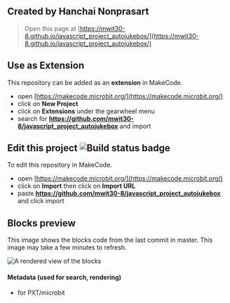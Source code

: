 ## Created by Hanchai Nonprasart


> Open this page at [https://mwit30-8.github.io/javascript_project_autojukebox/](https://mwit30-8.github.io/javascript_project_autojukebox/)

## Use as Extension

This repository can be added as an **extension** in MakeCode.

* open [https://makecode.microbit.org/](https://makecode.microbit.org/)
* click on **New Project**
* click on **Extensions** under the gearwheel menu
* search for **https://github.com/mwit30-8/javascript_project_autojukebox** and import

## Edit this project ![Build status badge](https://github.com/mwit30-8/javascript_project_autojukebox/workflows/MakeCode/badge.svg)

To edit this repository in MakeCode.

* open [https://makecode.microbit.org/](https://makecode.microbit.org/)
* click on **Import** then click on **Import URL**
* paste **https://github.com/mwit30-8/javascript_project_autojukebox** and click import

## Blocks preview

This image shows the blocks code from the last commit in master.
This image may take a few minutes to refresh.

![A rendered view of the blocks](https://github.com/mwit30-8/javascript_project_autojukebox/raw/master/.github/makecode/blocks.png)

#### Metadata (used for search, rendering)

* for PXT/microbit
<script src="https://makecode.com/gh-pages-embed.js"></script><script>makeCodeRender("{{ site.makecode.home_url }}", "{{ site.github.owner_name }}/{{ site.github.repository_name }}");</script>
